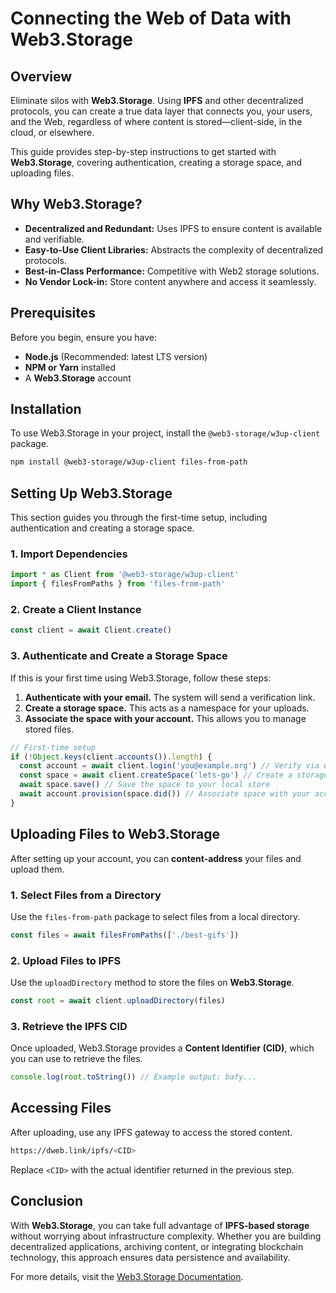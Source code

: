 # Connecting the Web of Data with Web3.Storage

## Overview

Eliminate silos with **Web3.Storage**. Using **IPFS** and other decentralized protocols, you can create a true data layer that connects you, your users, and the Web, regardless of where content is stored—client-side, in the cloud, or elsewhere.

This guide provides step-by-step instructions to get started with **Web3.Storage**, covering authentication, creating a storage space, and uploading files.

## Why Web3.Storage?

- **Decentralized and Redundant:** Uses IPFS to ensure content is available and verifiable.
- **Easy-to-Use Client Libraries:** Abstracts the complexity of decentralized protocols.
- **Best-in-Class Performance:** Competitive with Web2 storage solutions.
- **No Vendor Lock-in:** Store content anywhere and access it seamlessly.

## Prerequisites

Before you begin, ensure you have:

- **Node.js** (Recommended: latest LTS version)
- **NPM or Yarn** installed
- A **Web3.Storage** account

## Installation

To use Web3.Storage in your project, install the `@web3-storage/w3up-client` package.

```sh
npm install @web3-storage/w3up-client files-from-path
```

## Setting Up Web3.Storage

This section guides you through the first-time setup, including authentication and creating a storage space.

### 1. Import Dependencies

```js
import * as Client from '@web3-storage/w3up-client'
import { filesFromPaths } from 'files-from-path'
```

### 2. Create a Client Instance

```js
const client = await Client.create()
```

### 3. Authenticate and Create a Storage Space

If this is your first time using Web3.Storage, follow these steps:

1. **Authenticate with your email.** The system will send a verification link.
2. **Create a storage space.** This acts as a namespace for your uploads.
3. **Associate the space with your account.** This allows you to manage stored files.

```js
// First-time setup
if (!Object.keys(client.accounts()).length) {
  const account = await client.login('you@example.org') // Verify via email
  const space = await client.createSpace('lets-go') // Create a storage space
  await space.save() // Save the space to your local store
  await account.provision(space.did()) // Associate space with your account
}
```

## Uploading Files to Web3.Storage

After setting up your account, you can **content-address** your files and upload them.

### 1. Select Files from a Directory

Use the `files-from-path` package to select files from a local directory.

```js
const files = await filesFromPaths(['./best-gifs'])
```

### 2. Upload Files to IPFS

Use the `uploadDirectory` method to store the files on **Web3.Storage**.

```js
const root = await client.uploadDirectory(files)
```

### 3. Retrieve the IPFS CID

Once uploaded, Web3.Storage provides a **Content Identifier (CID)**, which you can use to retrieve the files.

```js
console.log(root.toString()) // Example output: bafy...
```

## Accessing Files

After uploading, use any IPFS gateway to access the stored content.

```sh
https://dweb.link/ipfs/<CID>
```

Replace `<CID>` with the actual identifier returned in the previous step.

## Conclusion

With **Web3.Storage**, you can take full advantage of **IPFS-based storage** without worrying about infrastructure complexity. Whether you are building decentralized applications, archiving content, or integrating blockchain technology, this approach ensures data persistence and availability.

For more details, visit the [Web3.Storage Documentation](https://web3.storage/docs/).


